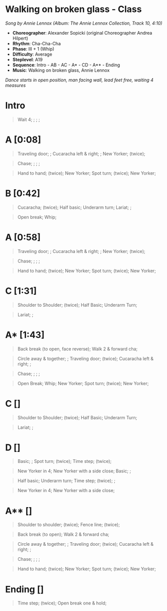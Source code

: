# Walking on broken glass - Class
*Song by Annie Lennox (Album: The Annie Lennox Collection, Track 10, 4:10)*

* **Choreographer**: Alexander Sopicki (original Choreographer Andrea Hilpert)
* **Rhythm**: Cha-Cha-Cha
* **Phase**: III + 1 (Whip)
* **Difficulty**: Average
* **Steplevel**: A19
* **Sequence**: Intro - AB - AC - A* - CD - A** - Ending
* **Music**: Walking on broken glass, Annie Lennox

*Dance starts in open position, man facing wall, lead feet free, waiting 4 measures*

# Intro

> Wait 4; ; ; ;

# A [0:08]

> Traveling door; ; Cucaracha left & right; ; New Yorker; (twice);

> Chase; ; ; ;

> Hand to hand; (twice); New Yorker; Spot turn; (twice); New Yorker;

# B [0:42]

> Cucaracha; (twice); Half basic; Underarm turn; Lariat; ;

> Open break; Whip;

# A [0:58]

> Traveling door; ; Cucaracha left & right; ; New Yorker; (twice);

> Chase; ; ; ;

> Hand to hand; (twice); New Yorker; Spot turn; (twice); New Yorker;

# C [1:31]

> Shoulder to Shoulder; (twice); Half Basic; Underarm Turn;

> Lariat; ;

# A* [1:43]

> Back break (to open, face reverse); Walk 2 & forward cha;

> Circle away & together; ; Traveling door; (twice); Cucaracha left & right; ;

> Chase; ; ; ;

> Open Break; Whip; New Yorker; Spot turn; (twice); New Yorker;

# C []

> Shoulder to Shoulder; (twice); Half Basic; Underarm Turn;

> Lariat; ;

# D []

> Basic; ; Spot turn; (twice); Time step; (twice);

> New Yorker in 4; New Yorker with a side close; Basic; ;

> Half basic; Underarm turn; Time step; (twice); ;

> New Yorker in 4; New Yorker with a side close;

# A** []

> Shoulder to shoulder; (twice); Fence line; (twice);

> Back break (to open); Walk 2 & forward cha;

> Circle away & together; ;  Traveling door; (twice); Cucaracha left & right; ;

> Chase; ; ; ;

> Hand to hand; (twice); New Yorker; Spot turn; (twice); New Yorker;

# Ending []

> Time step; (twice); Open break one & hold;
